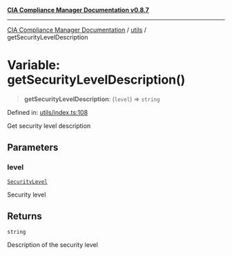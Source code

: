 [**CIA Compliance Manager Documentation v0.8.7**](../../README.md)

***

[CIA Compliance Manager Documentation](../../modules.md) / [utils](../README.md) / getSecurityLevelDescription

# Variable: getSecurityLevelDescription()

> **getSecurityLevelDescription**: (`level`) => `string`

Defined in: [utils/index.ts:108](https://github.com/Hack23/cia-compliance-manager/blob/c1b03266cad85c2f58531e3fd0aea147fa649ae0/src/utils/index.ts#L108)

Get security level description

## Parameters

### level

[`SecurityLevel`](../../index/type-aliases/SecurityLevel.md)

Security level

## Returns

`string`

Description of the security level
